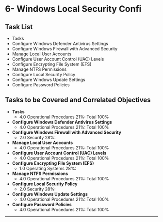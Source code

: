 # 6- Windows Local Security Confi

## Task List
- Tasks
- Configure Windows Defender Antivirus Settings
- Configure Windows Firewall with Advanced Security
- Manage Local User Accounts
- Configure User Account Control (UAC) Levels
- Configure Encrypting File System (EFS)
- Manage NTFS Permissions
- Configure Local Security Policy
- Configure Windows Update Settings
- Configure Password Policies

## Tasks to be Covered and Correlated Objectives

- **Tasks**  
  - 4.0 Operational Procedures     21%: Total      100%
- **Configure Windows Defender Antivirus Settings**  
  - 4.0 Operational Procedures     21%: Total      100%
- **Configure Windows Firewall with Advanced Security**  
  - 2.0 Security       28%: 
- **Manage Local User Accounts**  
  - 4.0 Operational Procedures     21%: Total      100%
- **Configure User Account Control (UAC) Levels**  
  - 4.0 Operational Procedures     21%: Total      100%
- **Configure Encrypting File System (EFS)**  
  - 1.0 Operating Systems     28%: 
- **Manage NTFS Permissions**  
  - 4.0 Operational Procedures     21%: Total      100%
- **Configure Local Security Policy**  
  - 2.0 Security       28%: 
- **Configure Windows Update Settings**  
  - 4.0 Operational Procedures     21%: Total      100%
- **Configure Password Policies**  
  - 4.0 Operational Procedures     21%: Total      100%

---
